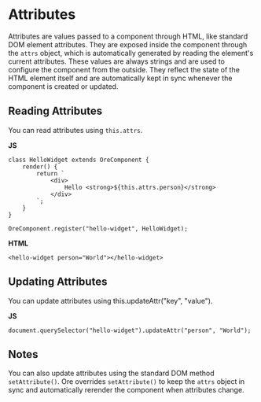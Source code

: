 # Attributes

Attributes are values passed to a component through HTML, like standard DOM element attributes. They are exposed inside the component through the `attrs` object, which is automatically generated by reading the element's current attributes. These values are always strings and are used to configure the component from the outside. They reflect the state of the HTML element itself and are automatically kept in sync whenever the component is created or updated.

## Reading Attributes

You can read attributes using `this.attrs`.

**JS**

    class HelloWidget extends OreComponent {
        render() {
            return `
                <div>
                    Hello <strong>${this.attrs.person}</strong>
                </div>
            `;
        }
    }

    OreComponent.register("hello-widget", HelloWidget);
 
**HTML**

    <hello-widget person="World"></hello-widget>

## Updating Attributes

You can update attributes using this.updateAttr("key", "value").

**JS**

    document.querySelector("hello-widget").updateAttr("person", "World");

## Notes

You can also update attributes using the standard DOM method `setAttribute()`. Ore overrides `setAttribute()` to keep the `attrs` object in sync and automatically rerender the component when attributes change.

